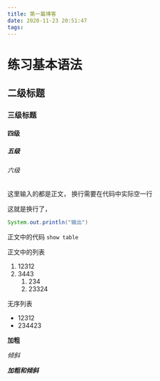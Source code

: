 ```yaml
---
title: 第一篇博客
date: 2020-11-23 20:51:47
tags:
---
```


# 练习基本语法
## 二级标题
### 三级标题
#### 四级
##### 五级
###### 六级

这里输入的都是正文， 换行需要在代码中实际空一行

这就是换行了，

```java
System.out.println("输出")
```

正文中的代码 `show table`

正文中的列表
1. 12312
2. 3443
    1. 234
    2. 23324

无序列表
- 12312
- 234423

**加粗**

*倾斜*

***加粗和倾斜***



